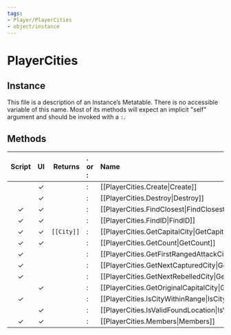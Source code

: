 ```yaml
---
tags:
- Player/PlayerCities
- object/instance
---
```

# PlayerCities
## Instance
This file is a description of an Instance’s Metatable. There is no accessible variable of this name. Most of its methods will expect an implicit "self" argument and should be invoked with a `:`.

## Methods
| Script | UI  | Returns | . or : | Name | Arguments |
|:------:|:---:| -------:|:---- |:---- |:--------- |
| |✓||:|[[PlayerCities.Create\|Create]]||
| |✓||:|[[PlayerCities.Destroy\|Destroy]]||
|✓|✓||:|[[PlayerCities.FindClosest\|FindClosest]]||
|✓|✓||:|[[PlayerCities.FindID\|FindID]]||
|✓|✓|<code>[[City]]<code/>|:|[[PlayerCities.GetCapitalCity\|GetCapitalCity]]||
|✓|✓||:|[[PlayerCities.GetCount\|GetCount]]||
|✓| ||:|[[PlayerCities.GetFirstRangedAttackCity\|GetFirstRangedAttackCity]]||
|✓| ||:|[[PlayerCities.GetNextCapturedCity\|GetNextCapturedCity]]||
|✓| ||:|[[PlayerCities.GetNextRebelledCity\|GetNextRebelledCity]]||
| |✓||:|[[PlayerCities.GetOriginalCapitalCity\|GetOriginalCapitalCity]]||
|✓| ||:|[[PlayerCities.IsCityWithinRange\|IsCityWithinRange]]||
| |✓||:|[[PlayerCities.IsValidFoundLocation\|IsValidFoundLocation]]||
|✓|✓||:|[[PlayerCities.Members\|Members]]||

